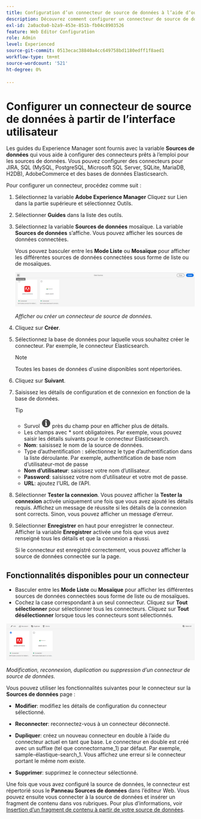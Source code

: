 ```yaml
---
title: Configuration d’un connecteur de source de données à l’aide d’outils
description: Découvrez comment configurer un connecteur de source de données à l’aide des outils.
exl-id: 2a0ac0a0-b2a9-453e-851b-fb04c8903526
feature: Web Editor Configuration
role: Admin
level: Experienced
source-git-commit: 0513ecac38840a4cc649758bd1180edff1f8aed1
workflow-type: tm+mt
source-wordcount: '521'
ht-degree: 0%

---
```


# Configurer un connecteur de source de données à partir de l’interface utilisateur

Les guides du Experience Manager sont fournis avec la variable **Sources de données** qui vous aide à configurer des connecteurs prêts à l’emploi pour les sources de données. Vous pouvez configurer des connecteurs pour JIRA, SQL (MySQL, PostgreSQL, Microsoft SQL Server, SQLite, MariaDB, H2DB), AdobeCommerce et des bases de données Elasticsearch.

Pour configurer un connecteur, procédez comme suit :

1. Sélectionnez la variable **Adobe Experience Manager** Cliquez sur Lien dans la partie supérieure et sélectionnez Outils.
1. Sélectionner **Guides** dans la liste des outils.
1. Sélectionnez la variable **Sources de données** mosaïque. La variable **Sources de données** s’affiche. Vous pouvez afficher les sources de données connectées.

   Vous pouvez basculer entre les **Mode Liste** ou **Mosaïque** pour afficher les différentes sources de données connectées sous forme de liste ou de mosaïques.

   <img src="./assets/data-sources-create-window.png" alt= "sources de données répertoriées dans la page sources de données" width="800">

   *Afficher ou créer un connecteur de source de données.*
1. Cliquez sur **Créer**.
1. Sélectionnez la base de données pour laquelle vous souhaitez créer le connecteur. Par exemple, le connecteur Elasticsearch.
   >[!NOTE]
   >
   >Toutes les bases de données d&#39;usine disponibles sont répertoriées.

1. Cliquez sur **Suivant**.
1. Saisissez les détails de configuration et de connexion en fonction de la base de données.

   >[!TIP]
   >* Survol <img src="./assets/info-details.svg" alt= "icône info" width="25"> près du champ pour en afficher plus de détails.
   > * Les champs avec * sont obligatoires. Par exemple, vous pouvez saisir les détails suivants pour le connecteur Elasticsearch.

   * **Nom**: saisissez le nom de la source de données.
   * Type d’authentification : sélectionnez le type d’authentification dans la liste déroulante. Par exemple, authentification de base nom d’utilisateur-mot de passe
   * **Nom d’utilisateur**: saisissez votre nom d’utilisateur.
   * **Password**: saisissez votre nom d’utilisateur et votre mot de passe.
   * **URL**: ajoutez l’URL de l’API.

1. Sélectionner **Tester la connexion**. Vous pouvez afficher la **Tester la connexion** activée uniquement une fois que vous avez ajouté les détails requis. Affichez un message de réussite si les détails de la connexion sont corrects. Sinon, vous pouvez afficher un message d’erreur.



1. Sélectionner **Enregistrer** en haut pour enregistrer le connecteur.     Afficher la variable **Enregistrer** activée une fois que vous avez renseigné tous les détails et que la connexion a réussi.


   Si le connecteur est enregistré correctement, vous pouvez afficher la source de données connectée sur la page.

## Fonctionnalités disponibles pour un connecteur

* Basculer entre les **Mode Liste** ou **Mosaïque**  pour afficher les différentes sources de données connectées sous forme de liste ou de mosaïques.
* Cochez la case correspondant à un seul connecteur. Cliquez sur **Tout sélectionner** pour sélectionner tous les connecteurs. Cliquez sur **Tout désélectionner** lorsque tous les connecteurs sont sélectionnés.

<img src="./assets/data-sources-features.png" alt= "fonctions des sources de données sur la page sources de données" width="800">

*Modification, reconnexion, duplication ou suppression d’un connecteur de source de données.*

Vous pouvez utiliser les fonctionnalités suivantes pour le connecteur sur la **Sources de données** page :

* **Modifier**: modifiez les détails de configuration du connecteur sélectionné.

* **Reconnecter**: reconnectez-vous à un connecteur déconnecté.

* **Dupliquer**: créez un nouveau connecteur en double à l’aide du connecteur actuel en tant que base. Le connecteur en double est créé avec un suffixe (tel que connectorname_1) par défaut. Par exemple, sample-élastique-search_1.
Vous affichez une erreur si le connecteur portant le même nom existe.

* **Supprimer**: supprimez le connecteur sélectionné.


Une fois que vous avez configuré la source de données, le connecteur est répertorié sous le **Panneau Sources de données** dans l’éditeur Web. Vous pouvez ensuite vous connecter à la source de données et insérer un fragment de contenu dans vos rubriques. Pour plus d’informations, voir [Insertion d’un fragment de contenu à partir de votre source de données](../user-guide/web-editor-content-snippet.md).
